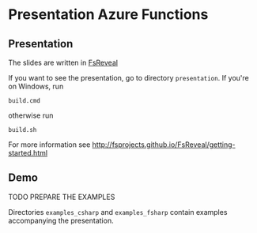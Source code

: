 # Presentation Azure Functions

## Presentation

The slides are written in [FsReveal](http://fsprojects.github.io/FsReveal/)

If you want to see the presentation, go to directory `presentation`.
If you're on Windows, run

```
build.cmd
```

otherwise run
```
build.sh
```

For more information see http://fsprojects.github.io/FsReveal/getting-started.html

## Demo

TODO PREPARE THE EXAMPLES


Directories `examples_csharp` and `examples_fsharp` contain examples accompanying the presentation.
